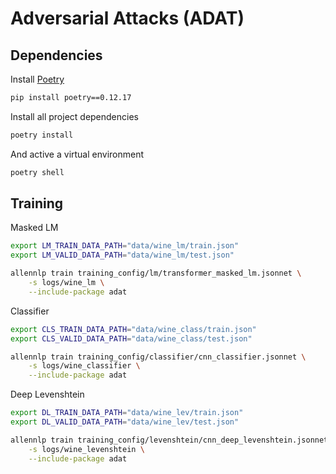 # Adversarial Attacks (ADAT)

## Dependencies

Install [Poetry](https://python-poetry.org/)

```bash
pip install poetry==0.12.17
```

Install all project dependencies

```bash
poetry install
```

And active a virtual environment

```bash
poetry shell
```

## Training

Masked LM

```bash
export LM_TRAIN_DATA_PATH="data/wine_lm/train.json"
export LM_VALID_DATA_PATH="data/wine_lm/test.json"

allennlp train training_config/lm/transformer_masked_lm.jsonnet \
    -s logs/wine_lm \
    --include-package adat
```

Classifier

```bash
export CLS_TRAIN_DATA_PATH="data/wine_class/train.json"
export CLS_VALID_DATA_PATH="data/wine_class/test.json"

allennlp train training_config/classifier/cnn_classifier.jsonnet \
    -s logs/wine_classifier \
    --include-package adat
```

Deep Levenshtein

```bash
export DL_TRAIN_DATA_PATH="data/wine_lev/train.json"
export DL_VALID_DATA_PATH="data/wine_lev/test.json"

allennlp train training_config/levenshtein/cnn_deep_levenshtein.jsonnet \
    -s logs/wine_levenshtein \
    --include-package adat
```
